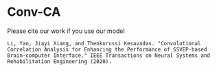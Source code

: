 # Conv-CA

Please cite our work if you use our model
```
Li, Yao, Jiayi Xiang, and Thenkurussi Kesavadas. "Convolutional Correlation Analysis for Enhancing the Performance of SSVEP-based Brain-computer Interface." IEEE Transactions on Neural Systems and Rehabilitation Engineering (2020).
```
